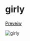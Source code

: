# girly

[Preveiw](https://utubo.github.io/vim-6colors/?c=0ia307k307u30Pa808a30EO505O406O307O307O5a401O30rO304a3O3a60ba901k901u90hd40kr30br4l3017501Z501Z304y3061309y501y304y301k3y304y403y303y403y4e3y403y4096501c501i4_n0-6b5457_n1-877472-c1b6b3-ded7d4-fbf8f7_b1-766f78_b2-8ca6bb_b3-97c2dd_b4-a3deff_b9g1-886f52-c3a570_g3-e0c078_g4-fedc81_g9-ffaf00_y56b_y8795_y198aa_yfaabf_yr75e76_r2-bf72b5_r3-db7cd4_r887fb0-6b5457_gyrn0-238_n1-95_n2-13-253_n4-15_b1-243_b09_b3-110_b9gg79_g80_g4-2_g9-214_yy38_y717_y7_r6_r9_r3_r3_b0-59_gyr&n=girly&a=utubo)

![girly](https://user-images.githubusercontent.com/6848636/134689291-7dd5ff8d-1fa0-4485-8dc9-4e81508fbaf5.jpg)
